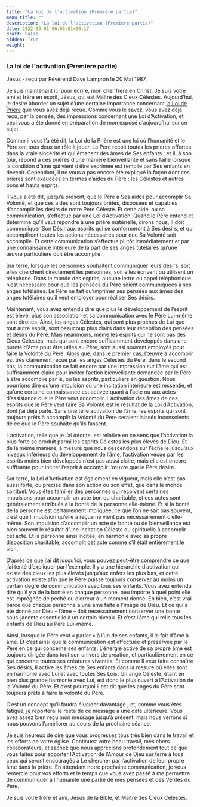 ```yaml
---
title: "La loi de l'activation (Première partie)"
menu_title: ""
description: "La loi de l'activation (Première partie)"
date: 2022-06-01 06:00:01+00:17
draft: False
hidden: True
weight:
---
```

### La loi de l'activation (Première partie)

Jésus - reçu par Révérend Dave Lampron le 20 Mai 1987.

Je suis maintenant ici pour écrire, mon cher frère en Christ. Je suis votre ami et frère en esprit, Jésus, qui est Maître des Cieux Célestes. Aujourd’hui, je désire aborder un sujet d’une certaine importance concernant [la Loi de Prière](/10-fr-spiritual-subjects/10-1-fr-spiritual-laws/10-1-9-fr-the-law-of-prayer/) que vous avez déjà reçue. Comme vous le savez, vous avez déjà reçu, par la pensée, des impressions concernant une Loi d’Activation, et ceci vous a été donné en préparation de mon exposé d’aujourd’hui sur ce sujet.

Comme il vous l’a été dit, la Loi de la Prière est une loi où l’humanité et le Père ont tous deux un rôle à jouer. Le Père reçoit toutes les prières offertes dans la vraie sincérité et qui émanent des âmes de Ses enfants ; et Il, à son tour, répond à ces prières d’une manière bienveillante et sans faille lorsque la condition d’âme qui vient d’être exprimée est remplie par Ses enfants en devenir. Cependant, il ne vous a pas encore été expliqué la façon dont ces prières sont exaucées en termes d’aides du Père : les Célestes et autres bons et hauts esprits.

Il vous a été dit, jusqu’à présent, que le Père a Ses aides pour accomplir Sa Volonté, et que ces aides sont toujours prêtes, disposées et capables d’accomplir les désirs de notre Père Céleste. Et cette aide, ou sa communication, s’effectue par une Loi d’Activation. Quand le Père entend et détermine qu’Il veut répondre à une prière matérielle, dirons nous, Il doit communiquer Son Désir aux esprits qui se conformeront à Ses désirs, et qui accompliront toutes les actions nécessaires pour que Sa Volonté soit accomplie. Et cette communication s’effectue plutôt immédiatement et par une connaissance intérieure de la part de ses anges tutélaires qu’une œuvre particulière doit être accomplie.

Sur terre, lorsque les personnes souhaitent communiquer leurs désirs, soit elles cherchent directement les personnes, soit elles écrivent ou utilisent un téléphone. Dans le monde des esprits, aucune lettre ou appel téléphonique n’est nécessaire pour que les pensées du Père soient communiquées à ses anges tutélaires. Le Père ne fait qu’imprimer ses pensées aux âmes des anges tutélaires qu’il veut employer pour réaliser Ses désirs.

Maintenant, vous avez entendu dire que plus le développement de l’esprit est élevé, plus son association et sa communication avec le Père Lui-même sont étroites. Ainsi, les anges Célestes, qui sont plus proches de Lui que tout autre esprit, sont beaucoup plus clairs dans leur réception des pensées et désirs du Père. Mais néanmoins, même les esprits qui ne sont pas des Cieux Célestes, mais qui sont encore suffisamment développés dans une pureté d’âme pour être utiles au Père, sont aussi souvent employés pour faire la Volonté du Père. Alors que, dans le premier cas, l’œuvre à accomplir est très clairement reçue par les anges Célestes du Père, dans le second cas, la communication se fait encore par une impression sur l’âme qui est suffisamment claire pour inciter l’action bienveillante demandée par le Père à être accomplie par le, ou les esprits, particuliers en question. Nous pourrions dire qu’une impulsion ou une incitation intérieure est ressentie, et qu’une certaine connaissance est activée quant à l’acte ou aux actes d’assistance que le Père veut accomplir. L’activation des âmes de ces esprits que le Père veut faire Sa Volonté est le résultat de la Loi d’Activation, dont j’ai déjà parlé. Sans une telle activation de l’âme, les esprits qui sont toujours prêts à accomplir la Volonté du Père seraient laissés inconscients de ce que le Père souhaite qu’ils fassent.

L’activation, telle que je l’ai décrite, est relative en ce sens que l’activation la plus forte se produit parmi les esprits Célestes les plus élevés de Dieu. Et de la même manière, à mesure que nous descendons sur l’échelle jusqu’aux niveaux inférieurs du développement de l’âme, l’activation vécue par les esprits moins bien développés n’est pas aussi claire, mais elle est encore suffisante pour inciter l’esprit à accomplir l’œuvre que le Père désire.

Sur terre, la Loi d’Activation est également en vigueur, mais elle n’est pas aussi forte, ou précise dans son action ou son effet, que dans le monde spirituel. Vous êtes familier des personnes qui reçoivent certaines impulsions pour accomplir un acte bon ou charitable, et ces actes sont généralement attribués à la bonté de la personne elle-même. Et si la bonté de la personne est certainement impliquée, ce que l’on ne sait pas souvent, c’est que l’impulsion qu’elle a reçue ne vient pas nécessairement d’elle-même. Son impulsion d’accomplir un acte de bonté ou de bienveillance est bien souvent le résultat d’une incitation Céleste ou spirituelle à accomplir cet acte. Et la personne ainsi incitée, en harmonie avec sa propre disposition charitable, accomplit cet acte comme s’il était entièrement le sien.

D’après ce que j’ai dit jusqu’ici, vous pouvez peut-être comprendre ce que j’ai tenté d’expliquer par l’exemple. Il y a une hiérarchie d’activation qui existe des cieux les plus élevés jusqu’aux enfers les plus bas, et cette activation existe afin que le Père puisse toujours conserver au moins un certain degré de communication avec tous ses enfants. Vous avez entendu dire qu’il y a de la bonté en chaque personne, peu importe à quel point elle est imprégnée de péché ou d’erreur à un moment donné. Eh bien, c’est vrai parce que chaque personne a une âme faite à l’image de Dieu. Et ce qui a été donné par Dieu – l’âme – doit nécessairement conserver une bonté sous-jacente essentielle à un certain niveau. Et c’est l’âme qui relie tous les enfants de Dieu au Père Lui-même.

Ainsi, lorsque le Père veut « parler » à l’un de ses enfants, il le fait d’âme à âme. Et c’est ainsi que la communication est effectuée et préservée par le Père en ce qui concerne ses enfants. L’énergie active de sa propre âme est toujours dirigée dans tout son univers de création, et particulièrement en ce qui concerne toutes ses créatures vivantes. Et comme Il veut faire connaître Ses désirs, Il active les âmes de Ses enfants dans la mesure où elles sont en harmonie avec Lui et avec toutes Ses Lois. Un ange Céleste, étant en bien plus grande harmonie avec Lui, est donc le plus ouvert à l’Activation de la Volonté du Père. Et c’est pourquoi il est dit que les anges du Père sont toujours prêts à faire la volonté du Père.

C’est un concept qu’il faudra élucider davantage ; et, comme vous êtes fatigué, je reporterai le reste de ce message à une date ultérieure. Vous avez assez bien reçu mon message jusqu’à présent, mais nous verrons si nous pouvons l’améliorer au cours de la prochaine séance.

Je suis heureux de dire que vous progressez tous très bien dans le travail et les efforts de votre église. Continuez votre beau travail, mes chers collaborateurs, et sachez que nous apprécions profondément tout ce que vous faites pour apporter l’Activation de l’Amour de Dieu sur terre à tous ceux qui seront encouragés à Le chercher par l’activation de leur propre âme dans la prière. En attendant notre prochaine communication, je vous remercie pour vos efforts et le temps que vous avez passé à me permettre de communiquer à l’humanité une partie de mes pensées et des Vérités du Père.

Je suis votre frère et ami, Jésus de la Bible, et Maître des Cieux Célestes.
